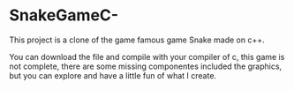 # SnakeGameC-

This project is a clone of the game famous game Snake made on c++. 

You can download the file and compile with your compiler of c, this game is not complete, there are some missing componentes included the graphics, but you can explore and have a little fun of what I create.  
